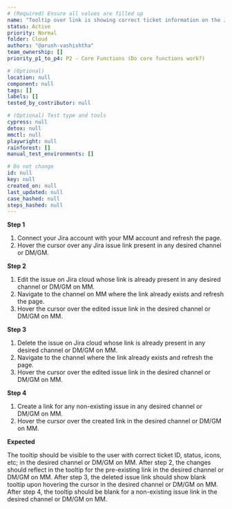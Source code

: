 ```yaml
---
# (Required) Ensure all values are filled up
name: "Tooltip over link is showing correct ticket information on the Jira cloud instance."
status: Active
priority: Normal
folder: Cloud
authors: "@arush-vashishtha"
team_ownership: []
priority_p1_to_p4: P2 - Core Functions (Do core functions work?)

# (Optional)
location: null
component: null
tags: []
labels: []
tested_by_contributor: null

# (Optional) Test type and tools
cypress: null
detox: null
mmctl: null
playwright: null
rainforest: []
manual_test_environments: []

# Do not change
id: null
key: null
created_on: null
last_updated: null
case_hashed: null
steps_hashed: null
---
```


**Step 1**

1. Connect your Jira account with your MM account and refresh the page.
2. Hover the cursor over any Jira issue link present in any desired channel or DM/GM.

**Step 2**

1. Edit the issue on Jira cloud whose link is already present in any desired channel or DM/GM on MM.
2. Navigate to the channel on MM where the link already exists and refresh the page.
3. Hover the cursor over the edited issue link in the desired channel or DM/GM on MM.

**Step 3**

1. Delete the issue on Jira cloud whose link is already present in any desired channel or DM/GM on MM.
2. Navigate to the channel where the link already exists and refresh the page.
3. Hover the cursor over the edited issue link in the desired channel or DM/GM on MM.

**Step 4**

1. Create a link for any non-existing issue in any desired channel or DM/GM on MM.
2. Hover the cursor over the created link in the desired channel or DM/GM on MM.

**Expected**

The tooltip should be visible to the user with correct ticket ID, status, icons, etc; in the desired channel or DM/GM on MM.
After step 2, the changes should reflect in the tooltip for the pre-existing link in the desired channel or DM/GM on MM.
After step 3, the deleted issue link should show blank tooltip upon hovering the cursor in the desired channel or DM/GM on MM.
After step 4, the tooltip should be blank for a non-existing issue link in the desired channel or DM/GM on MM.
